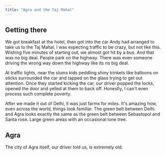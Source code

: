 ```yaml
---
title: "Agra and the Taj Mahal"
---
```


## Getting there
We got breakfast at the hotel, then got into the car Andy had arranged to take us to the Taj Mahal. I was expecting traffic to be crazy, but not like this. Wishing five minutes of starting out, we almost got hit by a bus. And that was no big deal. People park on the highway. There was even someone driving the wrong way down the highway like its no big deal.

At traffic lights, near the slums kids peddling shiny trinkets like balloons on sticks surrounded the car and tapped on the glass trying to get out attention. Once they started kicking the car, our driver popped the locks, opened the door and yelled at them to back off. Honestly, I can't even process such complete poverty. 

After we made it out of Delhi, it was just farms for miles. It's amazing how, even across the world, things look familiar. The green belt between Delhi and Agra looks exactly the same as the green belt between Sebastopol and Santa rose. Large green areas with an occasional lone tree.

## Agra
The city of Agra itself, our driver told us, is extremely old.
